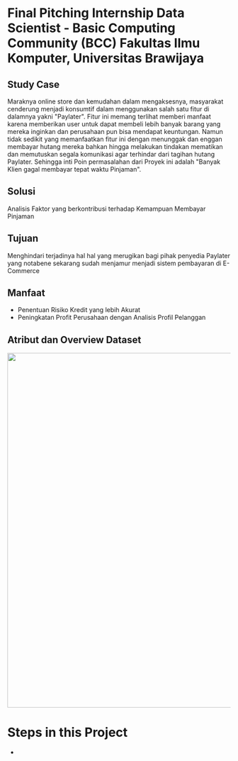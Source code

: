 # Final Pitching Internship Data Scientist - Basic Computing Community (BCC) Fakultas Ilmu Komputer, Universitas Brawijaya

## Study Case
Maraknya online store dan kemudahan dalam mengaksesnya, masyarakat cenderung menjadi konsumtif dalam menggunakan salah satu fitur di dalamnya yakni "Paylater".  Fitur ini memang terlihat memberi 
manfaat karena memberikan user untuk dapat membeli lebih banyak barang yang mereka inginkan dan perusahaan pun bisa mendapat keuntungan. Namun tidak sedikit yang memanfaatkan 
fitur ini dengan menunggak dan enggan membayar hutang mereka bahkan hingga melakukan tindakan mematikan dan memutuskan segala komunikasi agar terhindar dari tagihan hutang Paylater.
Sehingga inti Poin permasalahan dari Proyek ini adalah "Banyak Klien gagal membayar tepat waktu Pinjaman".

## Solusi
Analisis Faktor yang berkontribusi terhadap Kemampuan Membayar Pinjaman

## Tujuan
Menghindari terjadinya hal hal yang merugikan bagi pihak penyedia Paylater yang notabene sekarang sudah menjamur menjadi sistem pembayaran di E-Commerce

## Manfaat
- Penentuan Risiko Kredit yang lebih Akurat
- Peningkatan Profit Perusahaan dengan Analisis Profil Pelanggan
  
## Atribut dan Overview Dataset
<img src = "https://github.com/user-attachments/assets/9d53cb15-68c1-40ec-8783-7844074356a8" width = "800">

# Steps in this Project 
- 
